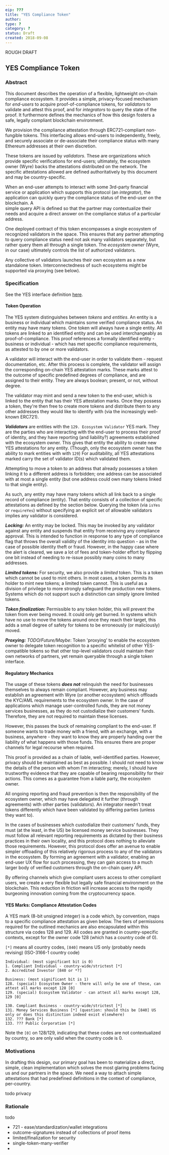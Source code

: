 ```yaml
---
eip: ???
title: "YES Compliance Token"
author:
type: ?
category: ? 
status: Draft
created: 2018-09-08
---
```


ROUGH DRAFT

## YES Compliance Token

### Abstract

This document describes the operation of a flexible, lightweight on-chain compliance ecosystem. It provides a simple,
privacy-focused mechanism for _end-users_ to acquire proof-of-compliance tokens, for _validators_ to validate and attest
this proof, and for _integrators_ to query the state of the proof. It furthermore defines the mechanics of how this
design fosters a safe, legally compliant blockchain environment.

We provision the compliance attestation through ERC721-compliant non-fungible tokens. This interfacing allows end-users
to independently, freely, and securely associate or de-associate their compliance status with many Ethereum 
addresses at their own discretion.

These tokens are issued by _validators_. These are organizations which provide specific
verifications for end-users; ultimately, the ecosystem owner (Wyre) backs the attestations distributed on the network. 
The specific attestations allowed are defined authoritatively by this document and may be country-specific.

When an end-user attempts to interact with some 3rd-party financial service or application which supports this protocol 
(an _integrator_), the application can quickly query the compliance status of the end-user on the blockchain. A  
simple query API is defined so that the partner may contextualize their needs and 
acquire a direct answer on the compliance status of a particular address.

One deployed contract of this token encompasses a single ecosystem of recognized validators in the space. This
ensures that any partner attempting to query compliance status need not ask many validators separately, but rather
query them all through a single token. The _ecosystem owner_ (Wyre, in our case) 
ultimately controls the list of authorized validators.

Any collective of validators launches their own ecosystem as a new standalone token. Interconnectedness of
such ecosystems might be supported via proxying (see below).

### Specification

See the YES interface definition [here](contracts/yes/YesComplianceTokenV1.sol).

#### Token Operation

The YES system distinguishes between _tokens_ and _entities_. An entity is a business or individual which maintains
some verified compliance status. An entity may have many tokens. One token will always have a single entity. All
tokens are linked to an identified entity and can be used interchangeably as proof-of-compliance. This proof references
a formally identified 
entity - business or individual - which has met specific compliance requirements, as attested to by one or more validators.

A validator will interact with the end-user in order to validate them - request documentation, etc. After this process
is complete, the validator will assign the corresponding on-chain YES attestation marks. These marks attest to the outcome 
of specific predefined degrees of compliance, and are assigned to their entity. They are always boolean; present, or not,
without degree.

The validator may mint and send a new token to the end-user, which is linked to the entity that has their YES 
attestation marks. Once they possess a token, they're then free to create more tokens 
and distribute them to any other addresses they would like to identify with (via the increasingly well-known ERC721).

***Validators*** are entities with the `129. Ecosystem Validator` YES mark. They are the parties who are
interacting with the end-user to process their proof of identity, and they have reporting (and liability?)
agreements established with the ecosystem owner. This gives that entity the ability to create new YES attestations 
for any entity. (Though, only the ecosystem owner has the ability to mark entities with with `129`) 
For auditability, all YES attestations marked carry the set of validator ID(s) which validated them. 

Attempting to move a token to an address that already possesses a token linking it to a different address is forbidden;
one address can be associated with at most a single entity (but one address could own many tokens linked to that single
entity).

As such, any entity may have many tokens which all link back to a single record of compliance (entity). That entity
consists of a collection of specific attestations as defined by the section below. Querying the token (via `isYes` 
or `requireYes`) without specifying an explicit set of allowable validators implies any validator is considered. 

***Locking:*** An entity may be locked. This may be invoked by any validator against any entity and suspends that entity from 
receiving any compliance approval. This is intended to function in response to any type of compliance flag that throws
the overall validity of the identity into question - as in the case of possible identity theft or fraud. However, in 
the happy case where the alert is cleared, we save a lot of fees and token-holder effort by flipping one bit instead
of needing to re-issue possibly many coins to many addresses. 

***Limited tokens:*** For security, we also provide a _limited_ token. This is a token which cannot be used to mint others. In most
cases, a token permits its holder to mint new tokens; a limited token cannot. This
is useful as a division of privilege to more strongly safeguard the production new tokens. Systems which do not support
such a distinction can simply ignore limited tokens.

***Token finalization:*** Permissible to any token holder, this will prevent the token from ever being moved. It could only
get burned. In systems which have no use to move the tokens around once they reach their target, this adds a small 
degree of safety for tokens to be erroneously (or maliciously) moved.

***Proxying:*** _TODO/Future/Maybe_: Token 'proxying' to enable the ecosystem owner to delegate token recognition to 
a specific whitelist of other YES-compatible tokens so that other top-level validators could maintain their own networks 
of partners, yet remain queryable through a single token interface.

#### Regulatory Mechanics

The usage of these tokens ***does not*** relinquish the need for businesses themselves to always remain compliant. However,
any business may establish an agreement with Wyre (or another ecosystem) which offloads the KYC/AML requirements to the
ecosystem owner. In the case of applications which manage user-controlled funds, they are not money services businesses,
as they do not custodialize their customers' funds. Therefore, they are not required to maintain these licenses. 

However, this passes the buck of remaining compliant to the end-user. If someone wants to trade money with a friend, with an 
exchange, with a business, anywhere - they want to know they are properly handing over the liability of 
what happens with those funds. This ensures there are proper channels for legal recourse when required. 

This proof is provided as a chain of liable, well-identified parties. However, privacy should be maintained as best 
as possible. I should not need to know the details of the person with whom I'm interacting; merely, I should have 
trustworthy evidence that they are capable of bearing responsibility for their actions. This comes as a guarantee
from a liable party, the ecosystem owner. 
 
All ongoing reporting and fraud prevention is then the responsibility of the ecosystem owner, which may have 
delegated it further (through agreements) with other parties (validators). An integrator needn't treat
tokens differently which have been validated by differing parties (unless they want to). 

In the cases of businesses which custodialize their customers' funds, they must (at the least, in the US) be licensed 
money service businesses. They must follow all relevant reporting requirements as dictated by their business practices
in their own locality, and this protocol does nothing to alleviate those requirements. However, this protocol does
offer an avenue to enable simpler offloading of this relatively rigorous process to any of the validators in the 
ecosystem. By forming an agreement with a validator, enabling an end-user UX flow for such processing, they can gain
access to a much larger body of verified customers through the on-chain query API. 

By offering channels which give compliant users access to other compliant users, we
create a very flexible but legally safe financial environment on the blockchain. This reduction in friction will 
increase access to the rapidly burgeoning innovation coming from the cryptocurrency space. 

#### YES Marks: Compliance Attestation Codes

A YES mark (8-bit unsigned integer) is a code which, by convention, maps to a specific compliance attestation as given 
below. The tiers of permissions required for the outlined mechanics are also encapsulated within this structure via 
codes 128 and 129. All codes are granted in country-specific contexts, except for the owner code 128 (which has a country
code of 0).

`[*]` means all country codes, `[840]` means US only (probably needs revising) (ISO-3166-1 country code)

    Individual: (most significant bit is 0)
    1. Compliant Individual - country-wide/strictest [*]
    2. Accredited Investor [840 or *?]

    Business: (most significant bit is 1)
    128. (special) Ecosystem Owner - there will only be one of these, can attest all marks except 128 [0]
    129. (special) Ecosystem Validator - can attest all marks except 128, 129 [0]
    
    130. Compliant Business - country-wide/strictest [*]
    131. Money Services Business [*] (question: should this be [840] US only or does this distinction indeed exist elsewhere)
    132. ??? Bank [*]
    133. ??? Public Corporation [*]

Note the `[0]` on 128/129, indicating that these codes are not contextualized by country, so are only valid when the country
code is 0.

### Motivations

In drafting this design, our primary goal has been to materialize a direct, simple, clean implementation which solves
the most glaring problems facing us and our partners in the space. We need a way to attach simple attestations
that had predefined definitions in the context of compliance, per-country.

todo privacy

### Rationale

todo

- 721 - ease/standardization/wallet integrations
- outcome-signatures instead of collections of proof items
- limited/finalization for security
- single-token-many-verifier
- 


    